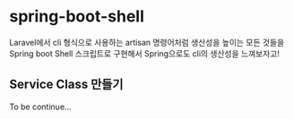 # spring-boot-shell
Laravel에서 cli 형식으로 사용하는 artisan 명령어처럼 생산성을 높이는 모든 것들을 Spring boot Shell 스크립트로 구현해서 Spring으로도 cli의 생산성을 느껴보자고! <br/>

## Service Class 만들기
To be continue...

